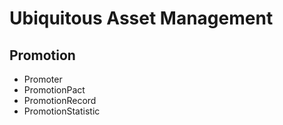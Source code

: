 # Ubiquitous Asset Management

## Promotion

- Promoter
- PromotionPact
- PromotionRecord
- PromotionStatistic

